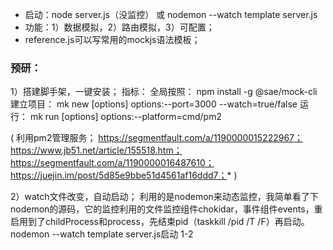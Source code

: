 * 启动：node server.js（没监控） 或 nodemon --watch template server.js
* 功能：1）数据模拟，2）路由模拟，3）可配置；
* reference.js可以写常用的mockjs语法模板；

### 预研：
1）搭建脚手架，一键安装；
指标：
全局按照：
npm install -g @sae/mock-cli
建立项目：
mk new  <name> [options] 
options:--port=3000  --watch=true/false
运行：
mk run [options]
options:--platform=cmd/pm2

(
    利用pm2管理服务；
    https://segmentfault.com/a/1190000015222967；
    https://www.jb51.net/article/155518.htm；
    https://segmentfault.com/a/1190000016487610；
    https://juejin.im/post/5d85e9bbe51d4561af16ddd7；*
)

2）watch文件改变，自动启动；
利用的是nodemon来动态监控，我简单看了下nodemon的源码，它的监控利用的文件监控组件chokidar，事件组件events，重启用到了childProcess和process，先结束pid（taskkill /pid  /T /F）再启动。
nodemon --watch template server.js启动
1-2









